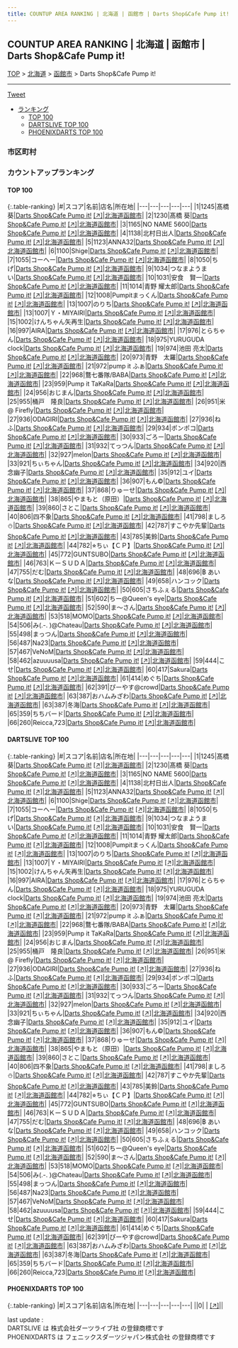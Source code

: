 ```yaml
---
title: COUNTUP AREA RANKING | 北海道 | 函館市 | Darts Shop&Cafe Pump it!
---
```

## COUNTUP AREA RANKING | 北海道 | 函館市 | Darts Shop&Cafe Pump it!

[TOP](/darts/rank/) > [北海道](/darts/rank/北海道/) > [函館市](/darts/rank/北海道/函館市/) > Darts Shop&Cafe Pump it!

___

<a href="https://twitter.com/share?ref_src=twsrc%5Etfw" data-text="COUNTUP AREA RANKING | 北海道函館市Darts Shop&Cafe Pump it!" class="twitter-share-button" data-hashtags="DARTSLIVE,PHOENIXDARTS,darts,ダーツ" data-show-count="false">Tweet</a>

* [ランキング](#カウントアップランキング)
    * [TOP 100](#top-100)
    * [DARTSLIVE TOP 100](#dartslive-top-100)
    * [PHOENIXDARTS TOP 100](#phoenixdarts-top-100)

### 市区町村

<ul>

</ul>

### カウントアップランキング

#### TOP 100



{:.table-ranking}
|#|スコア|名前|店名|所在地|
|---|---|---|---|---|
|1|1245|<span class="rank-name-dl">髙橋　葵</span>|<a href="/darts/rank/shops/a2cb7922e3b359ed0d9b047a20a7ba1e.html">Darts Shop&Cafe Pump it!</a> <a href="https://search.dartslive.com/jp/shop/a2cb7922e3b359ed0d9b047a20a7ba1e">[↗]</a>|<a href="/darts/rank/北海道/函館市">北海道函館市</a>|
|2|1230|<span class="rank-name-dl">髙橋 葵</span>|<a href="/darts/rank/shops/a2cb7922e3b359ed0d9b047a20a7ba1e.html">Darts Shop&Cafe Pump it!</a> <a href="https://search.dartslive.com/jp/shop/a2cb7922e3b359ed0d9b047a20a7ba1e">[↗]</a>|<a href="/darts/rank/北海道/函館市">北海道函館市</a>|
|3|1165|<span class="rank-name-dl">NO NAME 5600</span>|<a href="/darts/rank/shops/a2cb7922e3b359ed0d9b047a20a7ba1e.html">Darts Shop&Cafe Pump it!</a> <a href="https://search.dartslive.com/jp/shop/a2cb7922e3b359ed0d9b047a20a7ba1e">[↗]</a>|<a href="/darts/rank/北海道/函館市">北海道函館市</a>|
|4|1138|<span class="rank-name-dl">北村日出人</span>|<a href="/darts/rank/shops/a2cb7922e3b359ed0d9b047a20a7ba1e.html">Darts Shop&Cafe Pump it!</a> <a href="https://search.dartslive.com/jp/shop/a2cb7922e3b359ed0d9b047a20a7ba1e">[↗]</a>|<a href="/darts/rank/北海道/函館市">北海道函館市</a>|
|5|1123|<span class="rank-name-dl">ANNA32</span>|<a href="/darts/rank/shops/a2cb7922e3b359ed0d9b047a20a7ba1e.html">Darts Shop&Cafe Pump it!</a> <a href="https://search.dartslive.com/jp/shop/a2cb7922e3b359ed0d9b047a20a7ba1e">[↗]</a>|<a href="/darts/rank/北海道/函館市">北海道函館市</a>|
|6|1100|<span class="rank-name-dl">Shige</span>|<a href="/darts/rank/shops/a2cb7922e3b359ed0d9b047a20a7ba1e.html">Darts Shop&Cafe Pump it!</a> <a href="https://search.dartslive.com/jp/shop/a2cb7922e3b359ed0d9b047a20a7ba1e">[↗]</a>|<a href="/darts/rank/北海道/函館市">北海道函館市</a>|
|7|1055|<span class="rank-name-dl">コーへー</span>|<a href="/darts/rank/shops/a2cb7922e3b359ed0d9b047a20a7ba1e.html">Darts Shop&Cafe Pump it!</a> <a href="https://search.dartslive.com/jp/shop/a2cb7922e3b359ed0d9b047a20a7ba1e">[↗]</a>|<a href="/darts/rank/北海道/函館市">北海道函館市</a>|
|8|1050|<span class="rank-name-dl">ちげ</span>|<a href="/darts/rank/shops/a2cb7922e3b359ed0d9b047a20a7ba1e.html">Darts Shop&Cafe Pump it!</a> <a href="https://search.dartslive.com/jp/shop/a2cb7922e3b359ed0d9b047a20a7ba1e">[↗]</a>|<a href="/darts/rank/北海道/函館市">北海道函館市</a>|
|9|1034|<span class="rank-name-dl">つなまようまい</span>|<a href="/darts/rank/shops/a2cb7922e3b359ed0d9b047a20a7ba1e.html">Darts Shop&Cafe Pump it!</a> <a href="https://search.dartslive.com/jp/shop/a2cb7922e3b359ed0d9b047a20a7ba1e">[↗]</a>|<a href="/darts/rank/北海道/函館市">北海道函館市</a>|
|10|1031|<span class="rank-name-dl">安食　賢一</span>|<a href="/darts/rank/shops/a2cb7922e3b359ed0d9b047a20a7ba1e.html">Darts Shop&Cafe Pump it!</a> <a href="https://search.dartslive.com/jp/shop/a2cb7922e3b359ed0d9b047a20a7ba1e">[↗]</a>|<a href="/darts/rank/北海道/函館市">北海道函館市</a>|
|11|1014|<span class="rank-name-dl">青野 耀太郎</span>|<a href="/darts/rank/shops/a2cb7922e3b359ed0d9b047a20a7ba1e.html">Darts Shop&Cafe Pump it!</a> <a href="https://search.dartslive.com/jp/shop/a2cb7922e3b359ed0d9b047a20a7ba1e">[↗]</a>|<a href="/darts/rank/北海道/函館市">北海道函館市</a>|
|12|1008|<span class="rank-name-dl">Pumpitまっくん</span>|<a href="/darts/rank/shops/a2cb7922e3b359ed0d9b047a20a7ba1e.html">Darts Shop&Cafe Pump it!</a> <a href="https://search.dartslive.com/jp/shop/a2cb7922e3b359ed0d9b047a20a7ba1e">[↗]</a>|<a href="/darts/rank/北海道/函館市">北海道函館市</a>|
|13|1007|<span class="rank-name-dl">のりち</span>|<a href="/darts/rank/shops/a2cb7922e3b359ed0d9b047a20a7ba1e.html">Darts Shop&Cafe Pump it!</a> <a href="https://search.dartslive.com/jp/shop/a2cb7922e3b359ed0d9b047a20a7ba1e">[↗]</a>|<a href="/darts/rank/北海道/函館市">北海道函館市</a>|
|13|1007|<span class="rank-name-dl">Ｙ・MIYAIRI</span>|<a href="/darts/rank/shops/a2cb7922e3b359ed0d9b047a20a7ba1e.html">Darts Shop&Cafe Pump it!</a> <a href="https://search.dartslive.com/jp/shop/a2cb7922e3b359ed0d9b047a20a7ba1e">[↗]</a>|<a href="/darts/rank/北海道/函館市">北海道函館市</a>|
|15|1002|<span class="rank-name-dl">けんちゃん矢再生</span>|<a href="/darts/rank/shops/a2cb7922e3b359ed0d9b047a20a7ba1e.html">Darts Shop&Cafe Pump it!</a> <a href="https://search.dartslive.com/jp/shop/a2cb7922e3b359ed0d9b047a20a7ba1e">[↗]</a>|<a href="/darts/rank/北海道/函館市">北海道函館市</a>|
|16|997|<span class="rank-name-dl">AIRA</span>|<a href="/darts/rank/shops/a2cb7922e3b359ed0d9b047a20a7ba1e.html">Darts Shop&Cafe Pump it!</a> <a href="https://search.dartslive.com/jp/shop/a2cb7922e3b359ed0d9b047a20a7ba1e">[↗]</a>|<a href="/darts/rank/北海道/函館市">北海道函館市</a>|
|17|976|<span class="rank-name-dl">とらちゃん</span>|<a href="/darts/rank/shops/a2cb7922e3b359ed0d9b047a20a7ba1e.html">Darts Shop&Cafe Pump it!</a> <a href="https://search.dartslive.com/jp/shop/a2cb7922e3b359ed0d9b047a20a7ba1e">[↗]</a>|<a href="/darts/rank/北海道/函館市">北海道函館市</a>|
|18|975|<span class="rank-name-dl">YURUGUDA clock</span>|<a href="/darts/rank/shops/a2cb7922e3b359ed0d9b047a20a7ba1e.html">Darts Shop&Cafe Pump it!</a> <a href="https://search.dartslive.com/jp/shop/a2cb7922e3b359ed0d9b047a20a7ba1e">[↗]</a>|<a href="/darts/rank/北海道/函館市">北海道函館市</a>|
|19|974|<span class="rank-name-dl">池田 亮太</span>|<a href="/darts/rank/shops/a2cb7922e3b359ed0d9b047a20a7ba1e.html">Darts Shop&Cafe Pump it!</a> <a href="https://search.dartslive.com/jp/shop/a2cb7922e3b359ed0d9b047a20a7ba1e">[↗]</a>|<a href="/darts/rank/北海道/函館市">北海道函館市</a>|
|20|973|<span class="rank-name-dl">青野　太羅</span>|<a href="/darts/rank/shops/a2cb7922e3b359ed0d9b047a20a7ba1e.html">Darts Shop&Cafe Pump it!</a> <a href="https://search.dartslive.com/jp/shop/a2cb7922e3b359ed0d9b047a20a7ba1e">[↗]</a>|<a href="/darts/rank/北海道/函館市">北海道函館市</a>|
|21|972|<span class="rank-name-dl">pump it ふぁ</span>|<a href="/darts/rank/shops/a2cb7922e3b359ed0d9b047a20a7ba1e.html">Darts Shop&Cafe Pump it!</a> <a href="https://search.dartslive.com/jp/shop/a2cb7922e3b359ed0d9b047a20a7ba1e">[↗]</a>|<a href="/darts/rank/北海道/函館市">北海道函館市</a>|
|22|968|<span class="rank-name-dl">鶩七番隊/BABA</span>|<a href="/darts/rank/shops/a2cb7922e3b359ed0d9b047a20a7ba1e.html">Darts Shop&Cafe Pump it!</a> <a href="https://search.dartslive.com/jp/shop/a2cb7922e3b359ed0d9b047a20a7ba1e">[↗]</a>|<a href="/darts/rank/北海道/函館市">北海道函館市</a>|
|23|959|<span class="rank-name-dl">Pump it TaKaRa</span>|<a href="/darts/rank/shops/a2cb7922e3b359ed0d9b047a20a7ba1e.html">Darts Shop&Cafe Pump it!</a> <a href="https://search.dartslive.com/jp/shop/a2cb7922e3b359ed0d9b047a20a7ba1e">[↗]</a>|<a href="/darts/rank/北海道/函館市">北海道函館市</a>|
|24|956|<span class="rank-name-dl">おじまん</span>|<a href="/darts/rank/shops/a2cb7922e3b359ed0d9b047a20a7ba1e.html">Darts Shop&Cafe Pump it!</a> <a href="https://search.dartslive.com/jp/shop/a2cb7922e3b359ed0d9b047a20a7ba1e">[↗]</a>|<a href="/darts/rank/北海道/函館市">北海道函館市</a>|
|25|955|<span class="rank-name-dl">桶戸　隆良</span>|<a href="/darts/rank/shops/a2cb7922e3b359ed0d9b047a20a7ba1e.html">Darts Shop&Cafe Pump it!</a> <a href="https://search.dartslive.com/jp/shop/a2cb7922e3b359ed0d9b047a20a7ba1e">[↗]</a>|<a href="/darts/rank/北海道/函館市">北海道函館市</a>|
|26|951|<span class="rank-name-dl">米 @ Firefly</span>|<a href="/darts/rank/shops/a2cb7922e3b359ed0d9b047a20a7ba1e.html">Darts Shop&Cafe Pump it!</a> <a href="https://search.dartslive.com/jp/shop/a2cb7922e3b359ed0d9b047a20a7ba1e">[↗]</a>|<a href="/darts/rank/北海道/函館市">北海道函館市</a>|
|27|936|<span class="rank-name-dl">ODAGIRI</span>|<a href="/darts/rank/shops/a2cb7922e3b359ed0d9b047a20a7ba1e.html">Darts Shop&Cafe Pump it!</a> <a href="https://search.dartslive.com/jp/shop/a2cb7922e3b359ed0d9b047a20a7ba1e">[↗]</a>|<a href="/darts/rank/北海道/函館市">北海道函館市</a>|
|27|936|<span class="rank-name-dl">ねふ</span>|<a href="/darts/rank/shops/a2cb7922e3b359ed0d9b047a20a7ba1e.html">Darts Shop&Cafe Pump it!</a> <a href="https://search.dartslive.com/jp/shop/a2cb7922e3b359ed0d9b047a20a7ba1e">[↗]</a>|<a href="/darts/rank/北海道/函館市">北海道函館市</a>|
|29|934|<span class="rank-name-dl">ポンポコ</span>|<a href="/darts/rank/shops/a2cb7922e3b359ed0d9b047a20a7ba1e.html">Darts Shop&Cafe Pump it!</a> <a href="https://search.dartslive.com/jp/shop/a2cb7922e3b359ed0d9b047a20a7ba1e">[↗]</a>|<a href="/darts/rank/北海道/函館市">北海道函館市</a>|
|30|933|<span class="rank-name-dl">ごろー</span>|<a href="/darts/rank/shops/a2cb7922e3b359ed0d9b047a20a7ba1e.html">Darts Shop&Cafe Pump it!</a> <a href="https://search.dartslive.com/jp/shop/a2cb7922e3b359ed0d9b047a20a7ba1e">[↗]</a>|<a href="/darts/rank/北海道/函館市">北海道函館市</a>|
|31|932|<span class="rank-name-dl">てっつん</span>|<a href="/darts/rank/shops/a2cb7922e3b359ed0d9b047a20a7ba1e.html">Darts Shop&Cafe Pump it!</a> <a href="https://search.dartslive.com/jp/shop/a2cb7922e3b359ed0d9b047a20a7ba1e">[↗]</a>|<a href="/darts/rank/北海道/函館市">北海道函館市</a>|
|32|927|<span class="rank-name-dl">melon</span>|<a href="/darts/rank/shops/a2cb7922e3b359ed0d9b047a20a7ba1e.html">Darts Shop&Cafe Pump it!</a> <a href="https://search.dartslive.com/jp/shop/a2cb7922e3b359ed0d9b047a20a7ba1e">[↗]</a>|<a href="/darts/rank/北海道/函館市">北海道函館市</a>|
|33|921|<span class="rank-name-dl">ちぃちゃん</span>|<a href="/darts/rank/shops/a2cb7922e3b359ed0d9b047a20a7ba1e.html">Darts Shop&Cafe Pump it!</a> <a href="https://search.dartslive.com/jp/shop/a2cb7922e3b359ed0d9b047a20a7ba1e">[↗]</a>|<a href="/darts/rank/北海道/函館市">北海道函館市</a>|
|34|920|<span class="rank-name-dl">西念幽子</span>|<a href="/darts/rank/shops/a2cb7922e3b359ed0d9b047a20a7ba1e.html">Darts Shop&Cafe Pump it!</a> <a href="https://search.dartslive.com/jp/shop/a2cb7922e3b359ed0d9b047a20a7ba1e">[↗]</a>|<a href="/darts/rank/北海道/函館市">北海道函館市</a>|
|35|912|<span class="rank-name-dl">ユイ</span>|<a href="/darts/rank/shops/a2cb7922e3b359ed0d9b047a20a7ba1e.html">Darts Shop&Cafe Pump it!</a> <a href="https://search.dartslive.com/jp/shop/a2cb7922e3b359ed0d9b047a20a7ba1e">[↗]</a>|<a href="/darts/rank/北海道/函館市">北海道函館市</a>|
|36|907|<span class="rank-name-dl">もん©︎</span>|<a href="/darts/rank/shops/a2cb7922e3b359ed0d9b047a20a7ba1e.html">Darts Shop&Cafe Pump it!</a> <a href="https://search.dartslive.com/jp/shop/a2cb7922e3b359ed0d9b047a20a7ba1e">[↗]</a>|<a href="/darts/rank/北海道/函館市">北海道函館市</a>|
|37|868|<span class="rank-name-dl">りゅーせ</span>|<a href="/darts/rank/shops/a2cb7922e3b359ed0d9b047a20a7ba1e.html">Darts Shop&Cafe Pump it!</a> <a href="https://search.dartslive.com/jp/shop/a2cb7922e3b359ed0d9b047a20a7ba1e">[↗]</a>|<a href="/darts/rank/北海道/函館市">北海道函館市</a>|
|38|865|<span class="rank-name-dl">やまもと（原田）</span>|<a href="/darts/rank/shops/a2cb7922e3b359ed0d9b047a20a7ba1e.html">Darts Shop&Cafe Pump it!</a> <a href="https://search.dartslive.com/jp/shop/a2cb7922e3b359ed0d9b047a20a7ba1e">[↗]</a>|<a href="/darts/rank/北海道/函館市">北海道函館市</a>|
|39|860|<span class="rank-name-dl">さとこ</span>|<a href="/darts/rank/shops/a2cb7922e3b359ed0d9b047a20a7ba1e.html">Darts Shop&Cafe Pump it!</a> <a href="https://search.dartslive.com/jp/shop/a2cb7922e3b359ed0d9b047a20a7ba1e">[↗]</a>|<a href="/darts/rank/北海道/函館市">北海道函館市</a>|
|40|806|<span class="rank-name-dl">四不象</span>|<a href="/darts/rank/shops/a2cb7922e3b359ed0d9b047a20a7ba1e.html">Darts Shop&Cafe Pump it!</a> <a href="https://search.dartslive.com/jp/shop/a2cb7922e3b359ed0d9b047a20a7ba1e">[↗]</a>|<a href="/darts/rank/北海道/函館市">北海道函館市</a>|
|41|798|<span class="rank-name-dl">ましろ⛄️</span>|<a href="/darts/rank/shops/a2cb7922e3b359ed0d9b047a20a7ba1e.html">Darts Shop&Cafe Pump it!</a> <a href="https://search.dartslive.com/jp/shop/a2cb7922e3b359ed0d9b047a20a7ba1e">[↗]</a>|<a href="/darts/rank/北海道/函館市">北海道函館市</a>|
|42|787|<span class="rank-name-dl">すこやか先輩</span>|<a href="/darts/rank/shops/a2cb7922e3b359ed0d9b047a20a7ba1e.html">Darts Shop&Cafe Pump it!</a> <a href="https://search.dartslive.com/jp/shop/a2cb7922e3b359ed0d9b047a20a7ba1e">[↗]</a>|<a href="/darts/rank/北海道/函館市">北海道函館市</a>|
|43|785|<span class="rank-name-dl">美鈴</span>|<a href="/darts/rank/shops/a2cb7922e3b359ed0d9b047a20a7ba1e.html">Darts Shop&Cafe Pump it!</a> <a href="https://search.dartslive.com/jp/shop/a2cb7922e3b359ed0d9b047a20a7ba1e">[↗]</a>|<a href="/darts/rank/北海道/函館市">北海道函館市</a>|
|44|782|<span class="rank-name-dl">⭐︎ちぃ【ＣＰ】</span>|<a href="/darts/rank/shops/a2cb7922e3b359ed0d9b047a20a7ba1e.html">Darts Shop&Cafe Pump it!</a> <a href="https://search.dartslive.com/jp/shop/a2cb7922e3b359ed0d9b047a20a7ba1e">[↗]</a>|<a href="/darts/rank/北海道/函館市">北海道函館市</a>|
|45|772|<span class="rank-name-dl">GUNTSUBO</span>|<a href="/darts/rank/shops/a2cb7922e3b359ed0d9b047a20a7ba1e.html">Darts Shop&Cafe Pump it!</a> <a href="https://search.dartslive.com/jp/shop/a2cb7922e3b359ed0d9b047a20a7ba1e">[↗]</a>|<a href="/darts/rank/北海道/函館市">北海道函館市</a>|
|46|763|<span class="rank-name-dl">ＫーＳＵＤＡ</span>|<a href="/darts/rank/shops/a2cb7922e3b359ed0d9b047a20a7ba1e.html">Darts Shop&Cafe Pump it!</a> <a href="https://search.dartslive.com/jp/shop/a2cb7922e3b359ed0d9b047a20a7ba1e">[↗]</a>|<a href="/darts/rank/北海道/函館市">北海道函館市</a>|
|47|755|<span class="rank-name-dl">だむ</span>|<a href="/darts/rank/shops/a2cb7922e3b359ed0d9b047a20a7ba1e.html">Darts Shop&Cafe Pump it!</a> <a href="https://search.dartslive.com/jp/shop/a2cb7922e3b359ed0d9b047a20a7ba1e">[↗]</a>|<a href="/darts/rank/北海道/函館市">北海道函館市</a>|
|48|696|<span class="rank-name-dl">฿ あいな</span>|<a href="/darts/rank/shops/a2cb7922e3b359ed0d9b047a20a7ba1e.html">Darts Shop&Cafe Pump it!</a> <a href="https://search.dartslive.com/jp/shop/a2cb7922e3b359ed0d9b047a20a7ba1e">[↗]</a>|<a href="/darts/rank/北海道/函館市">北海道函館市</a>|
|49|658|<span class="rank-name-dl">ハンコック</span>|<a href="/darts/rank/shops/a2cb7922e3b359ed0d9b047a20a7ba1e.html">Darts Shop&Cafe Pump it!</a> <a href="https://search.dartslive.com/jp/shop/a2cb7922e3b359ed0d9b047a20a7ba1e">[↗]</a>|<a href="/darts/rank/北海道/函館市">北海道函館市</a>|
|50|605|<span class="rank-name-dl">さちふぇる</span>|<a href="/darts/rank/shops/a2cb7922e3b359ed0d9b047a20a7ba1e.html">Darts Shop&Cafe Pump it!</a> <a href="https://search.dartslive.com/jp/shop/a2cb7922e3b359ed0d9b047a20a7ba1e">[↗]</a>|<a href="/darts/rank/北海道/函館市">北海道函館市</a>|
|51|602|<span class="rank-name-dl">ちー@Queen&#x27;s eye</span>|<a href="/darts/rank/shops/a2cb7922e3b359ed0d9b047a20a7ba1e.html">Darts Shop&Cafe Pump it!</a> <a href="https://search.dartslive.com/jp/shop/a2cb7922e3b359ed0d9b047a20a7ba1e">[↗]</a>|<a href="/darts/rank/北海道/函館市">北海道函館市</a>|
|52|590|<span class="rank-name-dl">ま〜さん</span>|<a href="/darts/rank/shops/a2cb7922e3b359ed0d9b047a20a7ba1e.html">Darts Shop&Cafe Pump it!</a> <a href="https://search.dartslive.com/jp/shop/a2cb7922e3b359ed0d9b047a20a7ba1e">[↗]</a>|<a href="/darts/rank/北海道/函館市">北海道函館市</a>|
|53|518|<span class="rank-name-dl">MOMO</span>|<a href="/darts/rank/shops/a2cb7922e3b359ed0d9b047a20a7ba1e.html">Darts Shop&Cafe Pump it!</a> <a href="https://search.dartslive.com/jp/shop/a2cb7922e3b359ed0d9b047a20a7ba1e">[↗]</a>|<a href="/darts/rank/北海道/函館市">北海道函館市</a>|
|54|506|<span class="rank-name-dl">み(.-. )@Chateau</span>|<a href="/darts/rank/shops/a2cb7922e3b359ed0d9b047a20a7ba1e.html">Darts Shop&Cafe Pump it!</a> <a href="https://search.dartslive.com/jp/shop/a2cb7922e3b359ed0d9b047a20a7ba1e">[↗]</a>|<a href="/darts/rank/北海道/函館市">北海道函館市</a>|
|55|498|<span class="rank-name-dl">まっつん</span>|<a href="/darts/rank/shops/a2cb7922e3b359ed0d9b047a20a7ba1e.html">Darts Shop&Cafe Pump it!</a> <a href="https://search.dartslive.com/jp/shop/a2cb7922e3b359ed0d9b047a20a7ba1e">[↗]</a>|<a href="/darts/rank/北海道/函館市">北海道函館市</a>|
|56|487|<span class="rank-name-dl">Na23</span>|<a href="/darts/rank/shops/a2cb7922e3b359ed0d9b047a20a7ba1e.html">Darts Shop&Cafe Pump it!</a> <a href="https://search.dartslive.com/jp/shop/a2cb7922e3b359ed0d9b047a20a7ba1e">[↗]</a>|<a href="/darts/rank/北海道/函館市">北海道函館市</a>|
|57|467|<span class="rank-name-dl">VeNoM</span>|<a href="/darts/rank/shops/a2cb7922e3b359ed0d9b047a20a7ba1e.html">Darts Shop&Cafe Pump it!</a> <a href="https://search.dartslive.com/jp/shop/a2cb7922e3b359ed0d9b047a20a7ba1e">[↗]</a>|<a href="/darts/rank/北海道/函館市">北海道函館市</a>|
|58|462|<span class="rank-name-dl">azuuuusa</span>|<a href="/darts/rank/shops/a2cb7922e3b359ed0d9b047a20a7ba1e.html">Darts Shop&Cafe Pump it!</a> <a href="https://search.dartslive.com/jp/shop/a2cb7922e3b359ed0d9b047a20a7ba1e">[↗]</a>|<a href="/darts/rank/北海道/函館市">北海道函館市</a>|
|59|444|<span class="rank-name-dl">こせ</span>|<a href="/darts/rank/shops/a2cb7922e3b359ed0d9b047a20a7ba1e.html">Darts Shop&Cafe Pump it!</a> <a href="https://search.dartslive.com/jp/shop/a2cb7922e3b359ed0d9b047a20a7ba1e">[↗]</a>|<a href="/darts/rank/北海道/函館市">北海道函館市</a>|
|60|417|<span class="rank-name-dl">Sakura</span>|<a href="/darts/rank/shops/a2cb7922e3b359ed0d9b047a20a7ba1e.html">Darts Shop&Cafe Pump it!</a> <a href="https://search.dartslive.com/jp/shop/a2cb7922e3b359ed0d9b047a20a7ba1e">[↗]</a>|<a href="/darts/rank/北海道/函館市">北海道函館市</a>|
|61|414|<span class="rank-name-dl">めぐち</span>|<a href="/darts/rank/shops/a2cb7922e3b359ed0d9b047a20a7ba1e.html">Darts Shop&Cafe Pump it!</a> <a href="https://search.dartslive.com/jp/shop/a2cb7922e3b359ed0d9b047a20a7ba1e">[↗]</a>|<a href="/darts/rank/北海道/函館市">北海道函館市</a>|
|62|391|<span class="rank-name-dl">ぴーやす@crowd</span>|<a href="/darts/rank/shops/a2cb7922e3b359ed0d9b047a20a7ba1e.html">Darts Shop&Cafe Pump it!</a> <a href="https://search.dartslive.com/jp/shop/a2cb7922e3b359ed0d9b047a20a7ba1e">[↗]</a>|<a href="/darts/rank/北海道/函館市">北海道函館市</a>|
|63|387|<span class="rank-name-dl">おハムみざわ</span>|<a href="/darts/rank/shops/a2cb7922e3b359ed0d9b047a20a7ba1e.html">Darts Shop&Cafe Pump it!</a> <a href="https://search.dartslive.com/jp/shop/a2cb7922e3b359ed0d9b047a20a7ba1e">[↗]</a>|<a href="/darts/rank/北海道/函館市">北海道函館市</a>|
|63|387|<span class="rank-name-dl">冬海</span>|<a href="/darts/rank/shops/a2cb7922e3b359ed0d9b047a20a7ba1e.html">Darts Shop&Cafe Pump it!</a> <a href="https://search.dartslive.com/jp/shop/a2cb7922e3b359ed0d9b047a20a7ba1e">[↗]</a>|<a href="/darts/rank/北海道/函館市">北海道函館市</a>|
|65|359|<span class="rank-name-dl">ちちバード</span>|<a href="/darts/rank/shops/a2cb7922e3b359ed0d9b047a20a7ba1e.html">Darts Shop&Cafe Pump it!</a> <a href="https://search.dartslive.com/jp/shop/a2cb7922e3b359ed0d9b047a20a7ba1e">[↗]</a>|<a href="/darts/rank/北海道/函館市">北海道函館市</a>|
|66|260|<span class="rank-name-dl">Reicca,723</span>|<a href="/darts/rank/shops/a2cb7922e3b359ed0d9b047a20a7ba1e.html">Darts Shop&Cafe Pump it!</a> <a href="https://search.dartslive.com/jp/shop/a2cb7922e3b359ed0d9b047a20a7ba1e">[↗]</a>|<a href="/darts/rank/北海道/函館市">北海道函館市</a>|


#### DARTSLIVE TOP 100



{:.table-ranking}
|#|スコア|名前|店名|所在地|
|---|---|---|---|---|
|1|1245|<span class="rank-name-dl">髙橋　葵</span>|<a href="/darts/rank/shops/a2cb7922e3b359ed0d9b047a20a7ba1e.html">Darts Shop&Cafe Pump it!</a> <a href="https://search.dartslive.com/jp/shop/a2cb7922e3b359ed0d9b047a20a7ba1e">[↗]</a>|<a href="/darts/rank/北海道/函館市">北海道函館市</a>|
|2|1230|<span class="rank-name-dl">髙橋 葵</span>|<a href="/darts/rank/shops/a2cb7922e3b359ed0d9b047a20a7ba1e.html">Darts Shop&Cafe Pump it!</a> <a href="https://search.dartslive.com/jp/shop/a2cb7922e3b359ed0d9b047a20a7ba1e">[↗]</a>|<a href="/darts/rank/北海道/函館市">北海道函館市</a>|
|3|1165|<span class="rank-name-dl">NO NAME 5600</span>|<a href="/darts/rank/shops/a2cb7922e3b359ed0d9b047a20a7ba1e.html">Darts Shop&Cafe Pump it!</a> <a href="https://search.dartslive.com/jp/shop/a2cb7922e3b359ed0d9b047a20a7ba1e">[↗]</a>|<a href="/darts/rank/北海道/函館市">北海道函館市</a>|
|4|1138|<span class="rank-name-dl">北村日出人</span>|<a href="/darts/rank/shops/a2cb7922e3b359ed0d9b047a20a7ba1e.html">Darts Shop&Cafe Pump it!</a> <a href="https://search.dartslive.com/jp/shop/a2cb7922e3b359ed0d9b047a20a7ba1e">[↗]</a>|<a href="/darts/rank/北海道/函館市">北海道函館市</a>|
|5|1123|<span class="rank-name-dl">ANNA32</span>|<a href="/darts/rank/shops/a2cb7922e3b359ed0d9b047a20a7ba1e.html">Darts Shop&Cafe Pump it!</a> <a href="https://search.dartslive.com/jp/shop/a2cb7922e3b359ed0d9b047a20a7ba1e">[↗]</a>|<a href="/darts/rank/北海道/函館市">北海道函館市</a>|
|6|1100|<span class="rank-name-dl">Shige</span>|<a href="/darts/rank/shops/a2cb7922e3b359ed0d9b047a20a7ba1e.html">Darts Shop&Cafe Pump it!</a> <a href="https://search.dartslive.com/jp/shop/a2cb7922e3b359ed0d9b047a20a7ba1e">[↗]</a>|<a href="/darts/rank/北海道/函館市">北海道函館市</a>|
|7|1055|<span class="rank-name-dl">コーへー</span>|<a href="/darts/rank/shops/a2cb7922e3b359ed0d9b047a20a7ba1e.html">Darts Shop&Cafe Pump it!</a> <a href="https://search.dartslive.com/jp/shop/a2cb7922e3b359ed0d9b047a20a7ba1e">[↗]</a>|<a href="/darts/rank/北海道/函館市">北海道函館市</a>|
|8|1050|<span class="rank-name-dl">ちげ</span>|<a href="/darts/rank/shops/a2cb7922e3b359ed0d9b047a20a7ba1e.html">Darts Shop&Cafe Pump it!</a> <a href="https://search.dartslive.com/jp/shop/a2cb7922e3b359ed0d9b047a20a7ba1e">[↗]</a>|<a href="/darts/rank/北海道/函館市">北海道函館市</a>|
|9|1034|<span class="rank-name-dl">つなまようまい</span>|<a href="/darts/rank/shops/a2cb7922e3b359ed0d9b047a20a7ba1e.html">Darts Shop&Cafe Pump it!</a> <a href="https://search.dartslive.com/jp/shop/a2cb7922e3b359ed0d9b047a20a7ba1e">[↗]</a>|<a href="/darts/rank/北海道/函館市">北海道函館市</a>|
|10|1031|<span class="rank-name-dl">安食　賢一</span>|<a href="/darts/rank/shops/a2cb7922e3b359ed0d9b047a20a7ba1e.html">Darts Shop&Cafe Pump it!</a> <a href="https://search.dartslive.com/jp/shop/a2cb7922e3b359ed0d9b047a20a7ba1e">[↗]</a>|<a href="/darts/rank/北海道/函館市">北海道函館市</a>|
|11|1014|<span class="rank-name-dl">青野 耀太郎</span>|<a href="/darts/rank/shops/a2cb7922e3b359ed0d9b047a20a7ba1e.html">Darts Shop&Cafe Pump it!</a> <a href="https://search.dartslive.com/jp/shop/a2cb7922e3b359ed0d9b047a20a7ba1e">[↗]</a>|<a href="/darts/rank/北海道/函館市">北海道函館市</a>|
|12|1008|<span class="rank-name-dl">Pumpitまっくん</span>|<a href="/darts/rank/shops/a2cb7922e3b359ed0d9b047a20a7ba1e.html">Darts Shop&Cafe Pump it!</a> <a href="https://search.dartslive.com/jp/shop/a2cb7922e3b359ed0d9b047a20a7ba1e">[↗]</a>|<a href="/darts/rank/北海道/函館市">北海道函館市</a>|
|13|1007|<span class="rank-name-dl">のりち</span>|<a href="/darts/rank/shops/a2cb7922e3b359ed0d9b047a20a7ba1e.html">Darts Shop&Cafe Pump it!</a> <a href="https://search.dartslive.com/jp/shop/a2cb7922e3b359ed0d9b047a20a7ba1e">[↗]</a>|<a href="/darts/rank/北海道/函館市">北海道函館市</a>|
|13|1007|<span class="rank-name-dl">Ｙ・MIYAIRI</span>|<a href="/darts/rank/shops/a2cb7922e3b359ed0d9b047a20a7ba1e.html">Darts Shop&Cafe Pump it!</a> <a href="https://search.dartslive.com/jp/shop/a2cb7922e3b359ed0d9b047a20a7ba1e">[↗]</a>|<a href="/darts/rank/北海道/函館市">北海道函館市</a>|
|15|1002|<span class="rank-name-dl">けんちゃん矢再生</span>|<a href="/darts/rank/shops/a2cb7922e3b359ed0d9b047a20a7ba1e.html">Darts Shop&Cafe Pump it!</a> <a href="https://search.dartslive.com/jp/shop/a2cb7922e3b359ed0d9b047a20a7ba1e">[↗]</a>|<a href="/darts/rank/北海道/函館市">北海道函館市</a>|
|16|997|<span class="rank-name-dl">AIRA</span>|<a href="/darts/rank/shops/a2cb7922e3b359ed0d9b047a20a7ba1e.html">Darts Shop&Cafe Pump it!</a> <a href="https://search.dartslive.com/jp/shop/a2cb7922e3b359ed0d9b047a20a7ba1e">[↗]</a>|<a href="/darts/rank/北海道/函館市">北海道函館市</a>|
|17|976|<span class="rank-name-dl">とらちゃん</span>|<a href="/darts/rank/shops/a2cb7922e3b359ed0d9b047a20a7ba1e.html">Darts Shop&Cafe Pump it!</a> <a href="https://search.dartslive.com/jp/shop/a2cb7922e3b359ed0d9b047a20a7ba1e">[↗]</a>|<a href="/darts/rank/北海道/函館市">北海道函館市</a>|
|18|975|<span class="rank-name-dl">YURUGUDA clock</span>|<a href="/darts/rank/shops/a2cb7922e3b359ed0d9b047a20a7ba1e.html">Darts Shop&Cafe Pump it!</a> <a href="https://search.dartslive.com/jp/shop/a2cb7922e3b359ed0d9b047a20a7ba1e">[↗]</a>|<a href="/darts/rank/北海道/函館市">北海道函館市</a>|
|19|974|<span class="rank-name-dl">池田 亮太</span>|<a href="/darts/rank/shops/a2cb7922e3b359ed0d9b047a20a7ba1e.html">Darts Shop&Cafe Pump it!</a> <a href="https://search.dartslive.com/jp/shop/a2cb7922e3b359ed0d9b047a20a7ba1e">[↗]</a>|<a href="/darts/rank/北海道/函館市">北海道函館市</a>|
|20|973|<span class="rank-name-dl">青野　太羅</span>|<a href="/darts/rank/shops/a2cb7922e3b359ed0d9b047a20a7ba1e.html">Darts Shop&Cafe Pump it!</a> <a href="https://search.dartslive.com/jp/shop/a2cb7922e3b359ed0d9b047a20a7ba1e">[↗]</a>|<a href="/darts/rank/北海道/函館市">北海道函館市</a>|
|21|972|<span class="rank-name-dl">pump it ふぁ</span>|<a href="/darts/rank/shops/a2cb7922e3b359ed0d9b047a20a7ba1e.html">Darts Shop&Cafe Pump it!</a> <a href="https://search.dartslive.com/jp/shop/a2cb7922e3b359ed0d9b047a20a7ba1e">[↗]</a>|<a href="/darts/rank/北海道/函館市">北海道函館市</a>|
|22|968|<span class="rank-name-dl">鶩七番隊/BABA</span>|<a href="/darts/rank/shops/a2cb7922e3b359ed0d9b047a20a7ba1e.html">Darts Shop&Cafe Pump it!</a> <a href="https://search.dartslive.com/jp/shop/a2cb7922e3b359ed0d9b047a20a7ba1e">[↗]</a>|<a href="/darts/rank/北海道/函館市">北海道函館市</a>|
|23|959|<span class="rank-name-dl">Pump it TaKaRa</span>|<a href="/darts/rank/shops/a2cb7922e3b359ed0d9b047a20a7ba1e.html">Darts Shop&Cafe Pump it!</a> <a href="https://search.dartslive.com/jp/shop/a2cb7922e3b359ed0d9b047a20a7ba1e">[↗]</a>|<a href="/darts/rank/北海道/函館市">北海道函館市</a>|
|24|956|<span class="rank-name-dl">おじまん</span>|<a href="/darts/rank/shops/a2cb7922e3b359ed0d9b047a20a7ba1e.html">Darts Shop&Cafe Pump it!</a> <a href="https://search.dartslive.com/jp/shop/a2cb7922e3b359ed0d9b047a20a7ba1e">[↗]</a>|<a href="/darts/rank/北海道/函館市">北海道函館市</a>|
|25|955|<span class="rank-name-dl">桶戸　隆良</span>|<a href="/darts/rank/shops/a2cb7922e3b359ed0d9b047a20a7ba1e.html">Darts Shop&Cafe Pump it!</a> <a href="https://search.dartslive.com/jp/shop/a2cb7922e3b359ed0d9b047a20a7ba1e">[↗]</a>|<a href="/darts/rank/北海道/函館市">北海道函館市</a>|
|26|951|<span class="rank-name-dl">米 @ Firefly</span>|<a href="/darts/rank/shops/a2cb7922e3b359ed0d9b047a20a7ba1e.html">Darts Shop&Cafe Pump it!</a> <a href="https://search.dartslive.com/jp/shop/a2cb7922e3b359ed0d9b047a20a7ba1e">[↗]</a>|<a href="/darts/rank/北海道/函館市">北海道函館市</a>|
|27|936|<span class="rank-name-dl">ODAGIRI</span>|<a href="/darts/rank/shops/a2cb7922e3b359ed0d9b047a20a7ba1e.html">Darts Shop&Cafe Pump it!</a> <a href="https://search.dartslive.com/jp/shop/a2cb7922e3b359ed0d9b047a20a7ba1e">[↗]</a>|<a href="/darts/rank/北海道/函館市">北海道函館市</a>|
|27|936|<span class="rank-name-dl">ねふ</span>|<a href="/darts/rank/shops/a2cb7922e3b359ed0d9b047a20a7ba1e.html">Darts Shop&Cafe Pump it!</a> <a href="https://search.dartslive.com/jp/shop/a2cb7922e3b359ed0d9b047a20a7ba1e">[↗]</a>|<a href="/darts/rank/北海道/函館市">北海道函館市</a>|
|29|934|<span class="rank-name-dl">ポンポコ</span>|<a href="/darts/rank/shops/a2cb7922e3b359ed0d9b047a20a7ba1e.html">Darts Shop&Cafe Pump it!</a> <a href="https://search.dartslive.com/jp/shop/a2cb7922e3b359ed0d9b047a20a7ba1e">[↗]</a>|<a href="/darts/rank/北海道/函館市">北海道函館市</a>|
|30|933|<span class="rank-name-dl">ごろー</span>|<a href="/darts/rank/shops/a2cb7922e3b359ed0d9b047a20a7ba1e.html">Darts Shop&Cafe Pump it!</a> <a href="https://search.dartslive.com/jp/shop/a2cb7922e3b359ed0d9b047a20a7ba1e">[↗]</a>|<a href="/darts/rank/北海道/函館市">北海道函館市</a>|
|31|932|<span class="rank-name-dl">てっつん</span>|<a href="/darts/rank/shops/a2cb7922e3b359ed0d9b047a20a7ba1e.html">Darts Shop&Cafe Pump it!</a> <a href="https://search.dartslive.com/jp/shop/a2cb7922e3b359ed0d9b047a20a7ba1e">[↗]</a>|<a href="/darts/rank/北海道/函館市">北海道函館市</a>|
|32|927|<span class="rank-name-dl">melon</span>|<a href="/darts/rank/shops/a2cb7922e3b359ed0d9b047a20a7ba1e.html">Darts Shop&Cafe Pump it!</a> <a href="https://search.dartslive.com/jp/shop/a2cb7922e3b359ed0d9b047a20a7ba1e">[↗]</a>|<a href="/darts/rank/北海道/函館市">北海道函館市</a>|
|33|921|<span class="rank-name-dl">ちぃちゃん</span>|<a href="/darts/rank/shops/a2cb7922e3b359ed0d9b047a20a7ba1e.html">Darts Shop&Cafe Pump it!</a> <a href="https://search.dartslive.com/jp/shop/a2cb7922e3b359ed0d9b047a20a7ba1e">[↗]</a>|<a href="/darts/rank/北海道/函館市">北海道函館市</a>|
|34|920|<span class="rank-name-dl">西念幽子</span>|<a href="/darts/rank/shops/a2cb7922e3b359ed0d9b047a20a7ba1e.html">Darts Shop&Cafe Pump it!</a> <a href="https://search.dartslive.com/jp/shop/a2cb7922e3b359ed0d9b047a20a7ba1e">[↗]</a>|<a href="/darts/rank/北海道/函館市">北海道函館市</a>|
|35|912|<span class="rank-name-dl">ユイ</span>|<a href="/darts/rank/shops/a2cb7922e3b359ed0d9b047a20a7ba1e.html">Darts Shop&Cafe Pump it!</a> <a href="https://search.dartslive.com/jp/shop/a2cb7922e3b359ed0d9b047a20a7ba1e">[↗]</a>|<a href="/darts/rank/北海道/函館市">北海道函館市</a>|
|36|907|<span class="rank-name-dl">もん©︎</span>|<a href="/darts/rank/shops/a2cb7922e3b359ed0d9b047a20a7ba1e.html">Darts Shop&Cafe Pump it!</a> <a href="https://search.dartslive.com/jp/shop/a2cb7922e3b359ed0d9b047a20a7ba1e">[↗]</a>|<a href="/darts/rank/北海道/函館市">北海道函館市</a>|
|37|868|<span class="rank-name-dl">りゅーせ</span>|<a href="/darts/rank/shops/a2cb7922e3b359ed0d9b047a20a7ba1e.html">Darts Shop&Cafe Pump it!</a> <a href="https://search.dartslive.com/jp/shop/a2cb7922e3b359ed0d9b047a20a7ba1e">[↗]</a>|<a href="/darts/rank/北海道/函館市">北海道函館市</a>|
|38|865|<span class="rank-name-dl">やまもと（原田）</span>|<a href="/darts/rank/shops/a2cb7922e3b359ed0d9b047a20a7ba1e.html">Darts Shop&Cafe Pump it!</a> <a href="https://search.dartslive.com/jp/shop/a2cb7922e3b359ed0d9b047a20a7ba1e">[↗]</a>|<a href="/darts/rank/北海道/函館市">北海道函館市</a>|
|39|860|<span class="rank-name-dl">さとこ</span>|<a href="/darts/rank/shops/a2cb7922e3b359ed0d9b047a20a7ba1e.html">Darts Shop&Cafe Pump it!</a> <a href="https://search.dartslive.com/jp/shop/a2cb7922e3b359ed0d9b047a20a7ba1e">[↗]</a>|<a href="/darts/rank/北海道/函館市">北海道函館市</a>|
|40|806|<span class="rank-name-dl">四不象</span>|<a href="/darts/rank/shops/a2cb7922e3b359ed0d9b047a20a7ba1e.html">Darts Shop&Cafe Pump it!</a> <a href="https://search.dartslive.com/jp/shop/a2cb7922e3b359ed0d9b047a20a7ba1e">[↗]</a>|<a href="/darts/rank/北海道/函館市">北海道函館市</a>|
|41|798|<span class="rank-name-dl">ましろ⛄️</span>|<a href="/darts/rank/shops/a2cb7922e3b359ed0d9b047a20a7ba1e.html">Darts Shop&Cafe Pump it!</a> <a href="https://search.dartslive.com/jp/shop/a2cb7922e3b359ed0d9b047a20a7ba1e">[↗]</a>|<a href="/darts/rank/北海道/函館市">北海道函館市</a>|
|42|787|<span class="rank-name-dl">すこやか先輩</span>|<a href="/darts/rank/shops/a2cb7922e3b359ed0d9b047a20a7ba1e.html">Darts Shop&Cafe Pump it!</a> <a href="https://search.dartslive.com/jp/shop/a2cb7922e3b359ed0d9b047a20a7ba1e">[↗]</a>|<a href="/darts/rank/北海道/函館市">北海道函館市</a>|
|43|785|<span class="rank-name-dl">美鈴</span>|<a href="/darts/rank/shops/a2cb7922e3b359ed0d9b047a20a7ba1e.html">Darts Shop&Cafe Pump it!</a> <a href="https://search.dartslive.com/jp/shop/a2cb7922e3b359ed0d9b047a20a7ba1e">[↗]</a>|<a href="/darts/rank/北海道/函館市">北海道函館市</a>|
|44|782|<span class="rank-name-dl">⭐︎ちぃ【ＣＰ】</span>|<a href="/darts/rank/shops/a2cb7922e3b359ed0d9b047a20a7ba1e.html">Darts Shop&Cafe Pump it!</a> <a href="https://search.dartslive.com/jp/shop/a2cb7922e3b359ed0d9b047a20a7ba1e">[↗]</a>|<a href="/darts/rank/北海道/函館市">北海道函館市</a>|
|45|772|<span class="rank-name-dl">GUNTSUBO</span>|<a href="/darts/rank/shops/a2cb7922e3b359ed0d9b047a20a7ba1e.html">Darts Shop&Cafe Pump it!</a> <a href="https://search.dartslive.com/jp/shop/a2cb7922e3b359ed0d9b047a20a7ba1e">[↗]</a>|<a href="/darts/rank/北海道/函館市">北海道函館市</a>|
|46|763|<span class="rank-name-dl">ＫーＳＵＤＡ</span>|<a href="/darts/rank/shops/a2cb7922e3b359ed0d9b047a20a7ba1e.html">Darts Shop&Cafe Pump it!</a> <a href="https://search.dartslive.com/jp/shop/a2cb7922e3b359ed0d9b047a20a7ba1e">[↗]</a>|<a href="/darts/rank/北海道/函館市">北海道函館市</a>|
|47|755|<span class="rank-name-dl">だむ</span>|<a href="/darts/rank/shops/a2cb7922e3b359ed0d9b047a20a7ba1e.html">Darts Shop&Cafe Pump it!</a> <a href="https://search.dartslive.com/jp/shop/a2cb7922e3b359ed0d9b047a20a7ba1e">[↗]</a>|<a href="/darts/rank/北海道/函館市">北海道函館市</a>|
|48|696|<span class="rank-name-dl">฿ あいな</span>|<a href="/darts/rank/shops/a2cb7922e3b359ed0d9b047a20a7ba1e.html">Darts Shop&Cafe Pump it!</a> <a href="https://search.dartslive.com/jp/shop/a2cb7922e3b359ed0d9b047a20a7ba1e">[↗]</a>|<a href="/darts/rank/北海道/函館市">北海道函館市</a>|
|49|658|<span class="rank-name-dl">ハンコック</span>|<a href="/darts/rank/shops/a2cb7922e3b359ed0d9b047a20a7ba1e.html">Darts Shop&Cafe Pump it!</a> <a href="https://search.dartslive.com/jp/shop/a2cb7922e3b359ed0d9b047a20a7ba1e">[↗]</a>|<a href="/darts/rank/北海道/函館市">北海道函館市</a>|
|50|605|<span class="rank-name-dl">さちふぇる</span>|<a href="/darts/rank/shops/a2cb7922e3b359ed0d9b047a20a7ba1e.html">Darts Shop&Cafe Pump it!</a> <a href="https://search.dartslive.com/jp/shop/a2cb7922e3b359ed0d9b047a20a7ba1e">[↗]</a>|<a href="/darts/rank/北海道/函館市">北海道函館市</a>|
|51|602|<span class="rank-name-dl">ちー@Queen&#x27;s eye</span>|<a href="/darts/rank/shops/a2cb7922e3b359ed0d9b047a20a7ba1e.html">Darts Shop&Cafe Pump it!</a> <a href="https://search.dartslive.com/jp/shop/a2cb7922e3b359ed0d9b047a20a7ba1e">[↗]</a>|<a href="/darts/rank/北海道/函館市">北海道函館市</a>|
|52|590|<span class="rank-name-dl">ま〜さん</span>|<a href="/darts/rank/shops/a2cb7922e3b359ed0d9b047a20a7ba1e.html">Darts Shop&Cafe Pump it!</a> <a href="https://search.dartslive.com/jp/shop/a2cb7922e3b359ed0d9b047a20a7ba1e">[↗]</a>|<a href="/darts/rank/北海道/函館市">北海道函館市</a>|
|53|518|<span class="rank-name-dl">MOMO</span>|<a href="/darts/rank/shops/a2cb7922e3b359ed0d9b047a20a7ba1e.html">Darts Shop&Cafe Pump it!</a> <a href="https://search.dartslive.com/jp/shop/a2cb7922e3b359ed0d9b047a20a7ba1e">[↗]</a>|<a href="/darts/rank/北海道/函館市">北海道函館市</a>|
|54|506|<span class="rank-name-dl">み(.-. )@Chateau</span>|<a href="/darts/rank/shops/a2cb7922e3b359ed0d9b047a20a7ba1e.html">Darts Shop&Cafe Pump it!</a> <a href="https://search.dartslive.com/jp/shop/a2cb7922e3b359ed0d9b047a20a7ba1e">[↗]</a>|<a href="/darts/rank/北海道/函館市">北海道函館市</a>|
|55|498|<span class="rank-name-dl">まっつん</span>|<a href="/darts/rank/shops/a2cb7922e3b359ed0d9b047a20a7ba1e.html">Darts Shop&Cafe Pump it!</a> <a href="https://search.dartslive.com/jp/shop/a2cb7922e3b359ed0d9b047a20a7ba1e">[↗]</a>|<a href="/darts/rank/北海道/函館市">北海道函館市</a>|
|56|487|<span class="rank-name-dl">Na23</span>|<a href="/darts/rank/shops/a2cb7922e3b359ed0d9b047a20a7ba1e.html">Darts Shop&Cafe Pump it!</a> <a href="https://search.dartslive.com/jp/shop/a2cb7922e3b359ed0d9b047a20a7ba1e">[↗]</a>|<a href="/darts/rank/北海道/函館市">北海道函館市</a>|
|57|467|<span class="rank-name-dl">VeNoM</span>|<a href="/darts/rank/shops/a2cb7922e3b359ed0d9b047a20a7ba1e.html">Darts Shop&Cafe Pump it!</a> <a href="https://search.dartslive.com/jp/shop/a2cb7922e3b359ed0d9b047a20a7ba1e">[↗]</a>|<a href="/darts/rank/北海道/函館市">北海道函館市</a>|
|58|462|<span class="rank-name-dl">azuuuusa</span>|<a href="/darts/rank/shops/a2cb7922e3b359ed0d9b047a20a7ba1e.html">Darts Shop&Cafe Pump it!</a> <a href="https://search.dartslive.com/jp/shop/a2cb7922e3b359ed0d9b047a20a7ba1e">[↗]</a>|<a href="/darts/rank/北海道/函館市">北海道函館市</a>|
|59|444|<span class="rank-name-dl">こせ</span>|<a href="/darts/rank/shops/a2cb7922e3b359ed0d9b047a20a7ba1e.html">Darts Shop&Cafe Pump it!</a> <a href="https://search.dartslive.com/jp/shop/a2cb7922e3b359ed0d9b047a20a7ba1e">[↗]</a>|<a href="/darts/rank/北海道/函館市">北海道函館市</a>|
|60|417|<span class="rank-name-dl">Sakura</span>|<a href="/darts/rank/shops/a2cb7922e3b359ed0d9b047a20a7ba1e.html">Darts Shop&Cafe Pump it!</a> <a href="https://search.dartslive.com/jp/shop/a2cb7922e3b359ed0d9b047a20a7ba1e">[↗]</a>|<a href="/darts/rank/北海道/函館市">北海道函館市</a>|
|61|414|<span class="rank-name-dl">めぐち</span>|<a href="/darts/rank/shops/a2cb7922e3b359ed0d9b047a20a7ba1e.html">Darts Shop&Cafe Pump it!</a> <a href="https://search.dartslive.com/jp/shop/a2cb7922e3b359ed0d9b047a20a7ba1e">[↗]</a>|<a href="/darts/rank/北海道/函館市">北海道函館市</a>|
|62|391|<span class="rank-name-dl">ぴーやす@crowd</span>|<a href="/darts/rank/shops/a2cb7922e3b359ed0d9b047a20a7ba1e.html">Darts Shop&Cafe Pump it!</a> <a href="https://search.dartslive.com/jp/shop/a2cb7922e3b359ed0d9b047a20a7ba1e">[↗]</a>|<a href="/darts/rank/北海道/函館市">北海道函館市</a>|
|63|387|<span class="rank-name-dl">おハムみざわ</span>|<a href="/darts/rank/shops/a2cb7922e3b359ed0d9b047a20a7ba1e.html">Darts Shop&Cafe Pump it!</a> <a href="https://search.dartslive.com/jp/shop/a2cb7922e3b359ed0d9b047a20a7ba1e">[↗]</a>|<a href="/darts/rank/北海道/函館市">北海道函館市</a>|
|63|387|<span class="rank-name-dl">冬海</span>|<a href="/darts/rank/shops/a2cb7922e3b359ed0d9b047a20a7ba1e.html">Darts Shop&Cafe Pump it!</a> <a href="https://search.dartslive.com/jp/shop/a2cb7922e3b359ed0d9b047a20a7ba1e">[↗]</a>|<a href="/darts/rank/北海道/函館市">北海道函館市</a>|
|65|359|<span class="rank-name-dl">ちちバード</span>|<a href="/darts/rank/shops/a2cb7922e3b359ed0d9b047a20a7ba1e.html">Darts Shop&Cafe Pump it!</a> <a href="https://search.dartslive.com/jp/shop/a2cb7922e3b359ed0d9b047a20a7ba1e">[↗]</a>|<a href="/darts/rank/北海道/函館市">北海道函館市</a>|
|66|260|<span class="rank-name-dl">Reicca,723</span>|<a href="/darts/rank/shops/a2cb7922e3b359ed0d9b047a20a7ba1e.html">Darts Shop&Cafe Pump it!</a> <a href="https://search.dartslive.com/jp/shop/a2cb7922e3b359ed0d9b047a20a7ba1e">[↗]</a>|<a href="/darts/rank/北海道/函館市">北海道函館市</a>|


#### PHOENIXDARTS TOP 100



{:.table-ranking}
|#|スコア|名前|店名|所在地|
|---|---|---|---|---|
||0|<span class="rank-name-dl"> </span>|<a href="/darts/rank/shops/.html"></a> <a href="">[↗]</a>|<a href="/darts/rank//"></a>|


<div class="footer border-top border-gray-light mt-5 pt-3 text-right text-gray">
    last update : <span style="font-weight: italic" id="foot_last_modified"></span><br />
    DARTSLIVE は 株式会社ダーツライブ社 の登録商標です<br />
    PHOENIXDARTS は フェニックスダーツジャパン株式会社 の登録商標です<br />
</div>

<script src="https://cdnjs.cloudflare.com/ajax/libs/jquery.tablesorter/2.31.3/js/jquery.tablesorter.min.js" integrity="sha512-qzgd5cYSZcosqpzpn7zF2ZId8f/8CHmFKZ8j7mU4OUXTNRd5g+ZHBPsgKEwoqxCtdQvExE5LprwwPAgoicguNg==" crossorigin="anonymous" referrerpolicy="no-referrer"></script>
<link rel="stylesheet" href="https://cdnjs.cloudflare.com/ajax/libs/jquery.tablesorter/2.31.3/css/theme.default.min.css" integrity="sha512-wghhOJkjQX0Lh3NSWvNKeZ0ZpNn+SPVXX1Qyc9OCaogADktxrBiBdKGDoqVUOyhStvMBmJQ8ZdMHiR3wuEq8+w==" crossorigin="anonymous" referrerpolicy="no-referrer" />
<script>
$(function() {
    $(".table-ranking").tablesorter({sortList:[[0, 0]]});
    $("#foot_last_modified").text(formatDate(new Date(document.lastModified), 'yyyy-MM-dd HH:mm:ss'));
});
</script>

<script async src="https://platform.twitter.com/widgets.js" charset="utf-8"></script>
